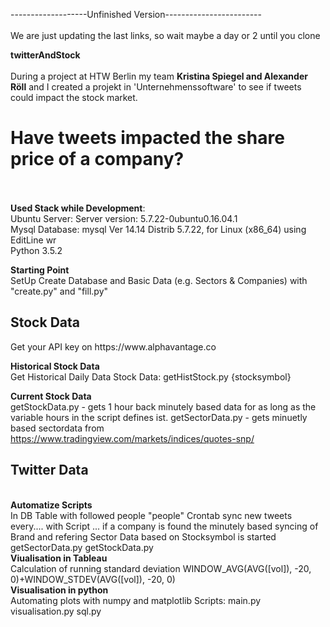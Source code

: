-------------------Unfinished Version------------------------
<br>
<br>
We are just updating the last links, so wait maybe a day or 2 until you clone<br>

<b>twitterAndStock</b><br>
<br>
During a project at HTW Berlin my team <b>Kristina Spiegel and Alexander Röll</b> and I created a projekt in 'Unternehmenssoftware' to see if tweets could impact the stock market. <br>

<h1> Have tweets impacted the share price of a company?</h1>
<br>
<br>
<b>Used Stack while Development</b>: <br>
Ubuntu Server: Server version: 5.7.22-0ubuntu0.16.04.1 <br>
Mysql Database: mysql  Ver 14.14 Distrib 5.7.22, for Linux (x86_64) using  EditLine wr<br>
Python 3.5.2<br>

<b>Starting Point</b> <br>
SetUp Create Database and Basic Data (e.g. Sectors & Companies) with "create.py" and "fill.py"
<br>
<h2> Stock Data</h2>
Get your API key on https://www.alphavantage.co<br>

<b>Historical Stock Data</b> <br>
Get Historical Daily Data Stock Data: getHistStock.py {stocksymbol}

**Current Stock Data** <br>
getStockData.py - gets 1 hour back minutely based data for as long as the variable hours in the script defines ist.
getSectorData.py - gets minuetly based sectordata from https://www.tradingview.com/markets/indices/quotes-snp/

<H2> Twitter Data</h2>
<br>
<b>Automatize Scripts </b> <br>
In DB Table with followed people "people"
Crontab sync new tweets every.... with Script ...
if a company is found the minutely based syncing of Brand and refering Sector Data based on Stocksymbol is started getSectorData.py getStockData.py
<br>
<b>Viualisation in Tableau</b><br>
Calculation of  running standard deviation 
<t>WINDOW_AVG(AVG([vol]), -20, 0)+WINDOW_STDEV(AVG([vol]), -20, 0)
<br>
<b>Visualisation in python</b><br>
Automating plots with numpy and matplotlib 
Scripts:
main.py
visualisation.py
sql.py
